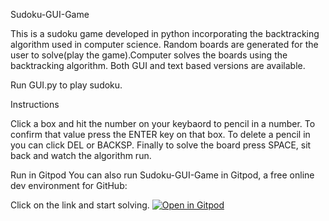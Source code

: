 
Sudoku-GUI-Game

This is a sudoku game developed in python incorporating the backtracking algorithm used in computer science.
Random boards are generated for the user to solve(play the game).Computer solves the boards using the backtracking algorithm.
Both GUI and text based versions are available.

Run GUI.py to play sudoku.

Instructions

Click a box and hit the number on your keybaord to pencil in a number. To confirm that value press the ENTER key on that box.
To delete a pencil in you can click DEL or BACKSP. Finally to solve the board press SPACE, sit back and watch the algorithm run.

Run in Gitpod
You can also run Sudoku-GUI-Game in Gitpod, a free online dev environment for GitHub:

Click on the link and start solving.
[![Open in Gitpod](https://gitpod.io/button/open-in-gitpod.svg)](https://gitpod.io/#https://github.com/rudrajit1729/Sudoku-GUI-Game/blob/master/GUI.py)